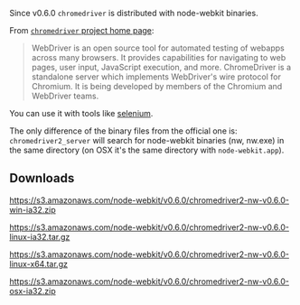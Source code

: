 Since v0.6.0 `chromedriver` is distributed with node-webkit binaries.

From [`chromedriver` project home page](http://code.google.com/p/chromedriver/):

> WebDriver is an open source tool for automated testing of webapps across many browsers. It provides capabilities for navigating to web pages, user input, JavaScript execution, and more. ChromeDriver is a standalone server which implements WebDriver's wire protocol for Chromium. It is being developed by members of the Chromium and WebDriver teams. 

You can use it with tools like [selenium](http://docs.seleniumhq.org/).

The only difference of the binary files from the official one is: `chromedriver2_server` will search for node-webkit binaries (nw, nw.exe) in the same directory (on OSX it's the same directory with `node-webkit.app`).

## Downloads
https://s3.amazonaws.com/node-webkit/v0.6.0/chromedriver2-nw-v0.6.0-win-ia32.zip

https://s3.amazonaws.com/node-webkit/v0.6.0/chromedriver2-nw-v0.6.0-linux-ia32.tar.gz

https://s3.amazonaws.com/node-webkit/v0.6.0/chromedriver2-nw-v0.6.0-linux-x64.tar.gz

https://s3.amazonaws.com/node-webkit/v0.6.0/chromedriver2-nw-v0.6.0-osx-ia32.zip
